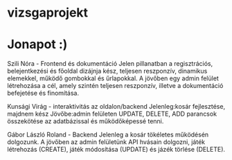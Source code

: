 # vizsgaprojekt
 
# Jonapot :)
Szili Nóra - Frontend és dokumentáció
Jelen pillanatban a regisztrációs, belejentkezési és főoldal dizájnja kész, teljesen reszponzív, dinamikus elemekkel, működő gombokkal és űrlapokkal.
A jövőben egy admin felület létrehozása a cél, amely szintén teljesen reszponzív, illetve a dokumentáció befejetése és finomítása.

Kunsági Virág - interaktivitás az oldalon/backend
Jelenleg:kosár fejlesztése, majdnem kész
Jövőbe:admin felületen UPDATE, DELETE, ADD parancsok összekötése az adatbázissal és működőképessé tenni.

Gábor László Roland - Backend
Jelenleg a kosár tökéletes működésén dolgozunk.
A jövőben az admin felületünk API hvásain dolgozni, játék létrehozás (CREATE), játék módosítása (UPDATE) és jázék törlése (DELETE).

